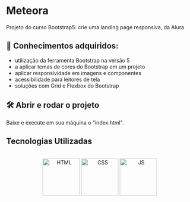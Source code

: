 <br>
<h1>Meteora</h1>
Projeto do curso Bootstrap5: crie uma landing page responsiva, da Alura
  <br>


##  :hammer: Conhecimentos adquiridos:
<ul>
    <li>
utilização da ferramenta Bootstrap na versão 5
    </li>
  
  <li>
  a aplicar temas de cores do Bootstrap em um projeto
    </li>
  

   <li>
aplicar responsividade em imagens e componentes
    </li>
  
   <li>
acessibilidade para leitores de tela
    </li>
  
   <li>
    soluções com Grid e Flexbox do Bootstrap
</li>
</ul> 


## :hammer_and_wrench: Abrir e rodar o projeto
Baixe e execute em sua máquina o "index.html".


## Tecnologias Utilizadas
<div style="display: inline_block" align="center"><br>
  <center><img align="center" alt="HTML" height="100" width="100" src="https://user-images.githubusercontent.com/121250213/233282210-2732ec05-13f8-4160-a2ff-0f75621f0228.png">
  <img align="center" alt="CSS" height="100" width="100" src="https://user-images.githubusercontent.com/121250213/233278515-41389f2e-8436-4b82-8bbe-67c236cdfbeb.png">
     <img align="center" alt="JS" height="100" width="100" src="https://github.com/GabrielFMontoni/loginfiap/assets/121250213/70a1b144-9203-4b7b-bb55-e0c5edfbb9c9">
     
    
  </center>
</div>
